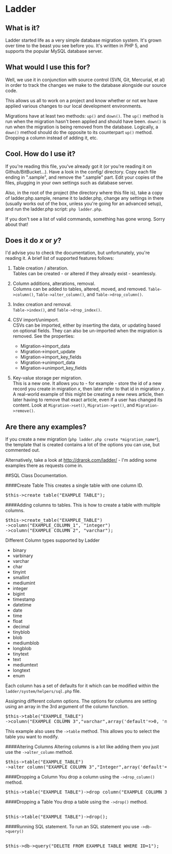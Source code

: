 # Ladder

## What is it?

Ladder started life as a very simple database migration system. It's grown over
time to the beast you see before you. It's written in PHP 5, and supports the 
popular MySQL database server.

## What would I use this for?

Well, we use it in conjunction with source control (SVN, Git, Mercurial, et al)
in order to track the changes we make to the database alongside our source code.

This allows us all to work on a project and know whether or not we have applied
various changes to our local development environments.

Migrations have at least two methods: `up()` and `down()`. The `up()` method is
run when the migration hasn't been applied and should have been. `down()` is run
when the migration is being removed from the database. Logically, a `down()`
method should do the opposite to its counterpart `up()` method. Dropping a
column instead of adding it, etc.

## Cool. How do I use it?

If you're reading this file, you've already got it (or you're reading it on Github/BitBucket…).
Have a look in the config/ directory. Copy each file ending in ".sample", and
remove the ".sample" part. Edit your copies of the files, plugging in your own
settings such as database server.

Also, in the root of the project (the directory where this file is), take a copy
of ladder.php.sample, rename it to ladder.php, change any settings in there
(usually works out of the box, unless you're going for an advanced setup),
and run the ladder.php script: `php ladder.php`.

If you don't see a list of valid commands, something has gone wrong. Sorry about
that!

## Does it do *x* or *y*?

I'd advise you to check the documentation, but unfortunately, you're reading it.
A brief list of supported features follows:

 1. Table creation / alteration.<br />
	Tables can be created - or altered if they already exist - seamlessly.

 1. Column additions, alterations, removal.<br />
	Columns can be added to tables, altered, moved, and removed.
	`Table->column()`, `Table->alter_column()`, and `Table->drop_column()`.

 1. Index creation and removal.<br />
	`Table->index()`, and `Table->drop_index()`.

 1. CSV import/unimport.<br />
	CSVs can be imported, either by inserting the data, or updating based on
	optional fields. They can also be un-imported when the migration is removed.
	See the properties:
	* Migration->import_data
	* Migration->import_update
	* Migration->import\_key\_fields
	* Migration->unimport_data
	* Migration->unimport\_key\_fields

 1. Key-value storage per migration.<br />
	This is a new one. It allows you to - for example - store the id of a new
	record you create in migration *x*, then later refer to that id in migration
	*y*. A real-world example of this might be creating a new news article, then
	later having to remove that exact article, even if a user has changed its
	content. Look at `Migration->set()`, `Migration->get()`, and `Migration->remove()`.

## Are there any examples?

If you create a new migration (`php ladder.php create *migration_name*`), the
template that is created contains a lot of the options you can use, but
commented out.

Alternatively, take a look at http://drarok.com/ladder/ - I'm adding some
examples there as requests come in.


##SQL Class Documentation.

####Create Table
This creates a single table with one column ID.
<pre>$this->create_table("EXAMPLE_TABLE");</pre>

####Adding columns to tables. 
This is how to create a table with multiple columns.
<pre>
$this->create_table("EXAMPLE_TABLE")
->column("EXAMPLE_COLUMN_1", "integer")
->column("EXAMPLE_COLUMN_2", "varchar");
</pre>
Different Column types supported by Ladder
   * binary
   * varbinary
   * varchar
   * char
   * tinyint
   * smallint
   * mediumint
   * integer
   * bigint
   * timestamp
   * datetime
   * date
   * time
   * float
   * decimal
   * tinyblob
   * blob
   * mediumblob
   * longblob
   * tinytext
   * text
   * mediumtext
   * longtext
   * enum
    
Each column has a set of defaults for it which can be modified within the `ladder/system/helpers/sql.php` file.

Assigning different column options.
The options for columns are setting using an array in the 3rd argument of the column function. 
<pre>
$this->table("EXAMPLE_TABLE")
->column("EXAMPLE_COLUMN_3","varchar",array('default'=>0, 'null'=>false, 'limit'=>255));
</pre>
This example also uses the `->table` method. This allows you to select the table you want to modify.

####Altering Columns
Altering columns is a lot like adding them you just use the `->alter_column` method.
<pre>
$this->table("EXAMPLE_TABLE")
->alter_column("EXAMPLE_COLUMN_3","Integer",array('default'=>1,`null`=>true,'limit'=>8));
</pre>
####Dropping a Column
You drop a column using the `->drop_column()` method.
<pre>
$this->table("EXAMPLE_TABLE")->drop_column("EXAMPLE_COLUMN_3");
</pre>
####Dropping a Table
You drop a table using the `->drop()` method. 
<pre>        
$this->table("EXAMPLE_TABLE")->drop();
</pre>

####Running SQL statement. 
To run an SQL statement you use `->db->query()`
<pre>        
$this->db->query("DELETE FROM EXAMPLE_TABLE WHERE ID=1");
</pre>